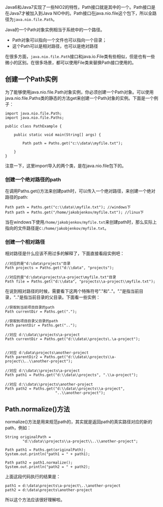 Java6和Java7实现了一些NIO2的特性，Path接口就是其中的一个。Path接口是在Java7才被加入到Java NIO中的。Path接口在java.nio.file这个包下，所以全路径为`java.nio.file.Path`。

Java的一个Path对象实例相当于系统中的一个路径。

* Path对象可以指向一个文件也可以指向一个目录；
* 这个Path可以是相对路径，也可以是绝对路径

在很多方面，`java.nio.file.Path`接口和java.io.File类有些相似，但是也有一些微小的区别。在很多场景，都可以使用File类来替换Path接口使用的。

## 创建一个Path实例

为了能够使用java.nio.file.Path对象实例，你必须创建一个Path对象。可以使用java.nio.file.Paths类的静态的方法get来创建一个Path对象的实例。下面是一个例子：

```
import java.nio.file.Path;
import java.nio.file.Paths;

public class PathExample {

    public static void main(String[] args) {

        Path path = Paths.get("c:\\data\\myfile.txt");

    }
}
```

注意一下，这里import导入的两个类，是在java.nio.file包下的。

### 创建一个绝对路径的path

在调用Paths.get\(\)方法来创建path时，可以传入一个绝对路径，来创建一个绝对路径的path:

```
Path path = Paths.get("c:\\data\\myfile.txt"); //windows下
Path path = Paths.get("/home/jakobjenkov/myfile.txt"); //linux下
```

当在windows下使用`/home/jakobjenkov/myfile.txt`来创建path时，那么实际上指向的文件路径是`C:/home/jakobjenkov/myfile.txt`。

### 创建一个相对路径

相对路径是什么应该不用过多的解释了，下面直接看段实例吧：

```
//对应的是"d:\data\projects"目录
Path projects = Paths.get("d:\\data", "projects");

//对应的是"d:\data\projects\a-project\myfile.txt"目录
Path file = Paths.get("d:\\data", "projects\\a-project\\myfile.txt");
```

在说到相对路径的时候，需要看下这两个特殊符号"."和".."。"."是指当前目录，".."是指当前目录的父目录。下面看一些实例：

```
//获取到当前项目目录的path
Path currentDir = Paths.get(".");

//获取到项目目录父目录的path
Path parentDir = Paths.get("..");

//对应 d:\\data\\projects\a-project
Path currentDir = Paths.get("d:\\data\\projects\.\a-project");


//对应 d:\data\projects\another-project
Path parentDir2 = Paths.get("d:\\data\\projects\\a-project\\..\\another-project");

//对应 d:\\data\\projects\a-project
Path path1 = Paths.get("d:\\data\\projects", ".\\a-project");

//对应 d:\\data\\projects\another-project
Path path2 = Paths.get("d:\\data\\projects\\a-project",
                       "..\\another-project");
```

## Path.normalize\(\)方法

normalize\(\)方法是用来规范path的，其实就是返回path的真实路径对应的新的path，例如：

```
String originalPath =
        "d:\\data\\projects\\a-project\\..\\another-project";

Path path1 = Paths.get(originalPath);
System.out.println("path1 = " + path1);

Path path2 = path1.normalize();
System.out.println("path2 = " + path2);
```

上面这段代码执行的结果是：

```
path1 = d:\data\projects\a-project\..\another-project
path2 = d:\data\projects\another-project
```

所以这个方法应该很好理解啦。

